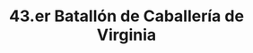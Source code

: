 ﻿---
title: " 43.er Batallón de Caballería de Virginia"
permalink: periodes_468.html
layout: periode
dataInici: 1863-06-10
dataFi: 1865-04-21
sidebar: periodes
pares:
  - 321:
    title: "Guerra de Secesión Americana"
    dataInici: "(1861-04-12)"
    dataFi: "(1865-04-09)"

fills:
jocsPrincipals:
  - title: "Mosby's Raiders"
    bggId: 1669

jocsEscenaris:
jocsEpoca:
jocsEpocaEscenaris:
---
